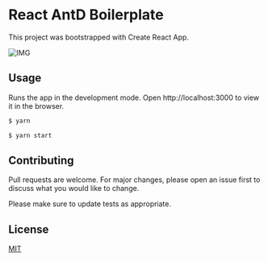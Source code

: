 # React AntD Boilerplate

This project was bootstrapped with Create React App.

![IMG](https://i.imgur.com/isxBn3x.jpg)

## Usage

Runs the app in the development mode.
Open http://localhost:3000 to view it in the browser.

```javascript
$ yarn

$ yarn start
```

## Contributing

Pull requests are welcome. For major changes, please open an issue first to discuss what you would like to change.

Please make sure to update tests as appropriate.

## License

[MIT](https://choosealicense.com/licenses/mit/)
